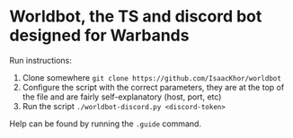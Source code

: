 # Worldbot, the TS and discord bot designed for Warbands

Run instructions:

1. Clone somewhere `git clone https://github.com/IsaacKhor/worldbot`
2. Configure the script with the correct parameters, they are at the top
   of the file and are fairly self-explanatory (host, port, etc)
3. Run the script `./worldbot-discord.py <discord-token>`

Help can be found by running the `.guide` command.